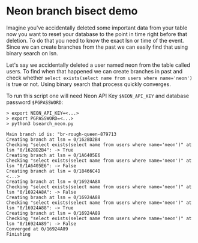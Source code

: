 # Neon branch bisect demo

Imagine you've accidentally deleted some important data from your table now you want to reset your database to the point in time right before that deletion. To do that you need to know the exact lsn or time of the event. Since we can create branches from the past we can easily find that using binary search on lsn.

Let's say we accidentally deleted a user named neon from the table called users. To find when that happened we can create branches in past and check whether `select exists(select name from users where name='neon')` is true or not. Using binary search that process quickly converges.

To run this script one will need Neon API Key `$NEON_API_KEY` and database password `$PGPASSWORD`:

```
> export NEON_API_KEY=<...>
> export PGPASSWORD=<...>
> python3 bsearch_neon.py

Main branch id is: "br-rough-queen-879713
Creating branch at lsn = 0/1628D2B4
Checking "select exists(select name from users where name='neon')" at lsn "0/1628D2B4": -> True
Creating branch at lsn = 0/1A6405E6
Checking "select exists(select name from users where name='neon')" at lsn "0/1A6405E6": -> False
Creating branch at lsn = 0/18466C4D
<...>
Creating branch at lsn = 0/16924A8A
Checking "select exists(select name from users where name='neon')" at lsn "0/16924A8A": -> False
Creating branch at lsn = 0/16924A88
Checking "select exists(select name from users where name='neon')" at lsn "0/16924A88": -> True
Creating branch at lsn = 0/16924A89
Checking "select exists(select name from users where name='neon')" at lsn "0/16924A89": -> False
Converged at 0/16924A89
Finishing
```
